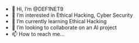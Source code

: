 - 👋 Hi, I’m @DEF1NET9
- 👀 I’m interested in Ethical Hacking, Cyber Security
- 🌱 I’m currently learning Ethical Hacking
- 💞️ I’m looking to collaborate on an AI project
- 📫 How to reach me...

<!---
DEF1NET9/DEF1NET9 is a ✨ special ✨ repository because its `README.md` (this file) appears on your GitHub profile.
You can click the Preview link to take a look at your changes.
--->

